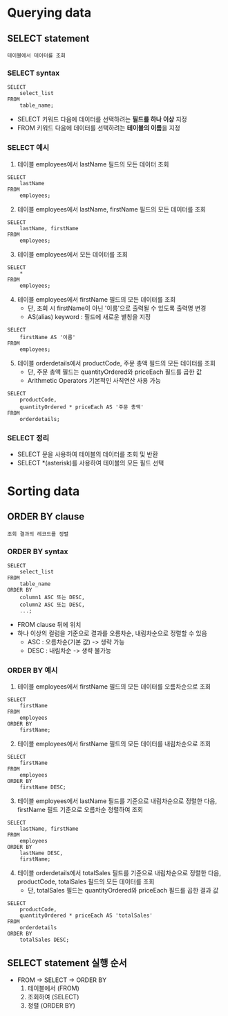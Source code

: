 # Querying data

## SELECT statement
    테이블에서 데이터를 조회

### SELECT syntax
```Database
SELECT
    select_list
FROM
    table_name;
```
- SELECT 키워드 다음에 데이터를 선택하려는 **필드를 하나 이상** 지정
- FROM 키워드 다음에 데이터를 선택하려는 **테이블의 이름**을 지정

### SELECT 예시
1. 테이블 employees에서 lastName 필드의 모든 데이터 조회
```Database
SELECT
    lastName
FROM
    employees;
```

2. 테이블 employees에서 lastName, firstName 필드의 모든 데이터를 조회
```Database
SELECT
    lastName, firstName
FROM
    employees;
```

3. 테이블 employees에서 모든 데이터를 조회
```Database
SELECT
    *
FROM
    employees;
```

4. 테이블 employees에서 firstName 필드의 모든 데이터를 조회
    - 단, 조회 시 firstName이 아닌 '이름'으로 출력될 수 있도록 출력명 변경
    - AS(alias) keyword : 필드에 새로운 별칭을 지정
```Database
SELECT
    firstName AS '이름'
FROM
    employees;
```

5. 테이블 orderdetails에서 productCode, 주문 총액 필드의 모든 데이터를 조회
    - 단, 주문 총액 필드는 quantityOrdered와 priceEach 필드를 곱한 값
    - Arithmetic Operators 기본적인 사칙연산 사용 가능
```Database
SELECT
    productCode,
    quantityOrdered * priceEach AS '주문 총액'
FROM
    orderdetails;
```

### SELECT 정리
- SELECT 문을 사용하여 테이블의 데이터를 조회 및 반환
- SELECT *(asterisk)를 사용하여 테이블의 모든 필드 선택

# Sorting data

## ORDER BY clause
    조회 결과의 레코드를 정렬

### ORDER BY syntax
```Database
SELECT
    select_list
FROM
    table_name
ORDER BY
    column1 ASC 또는 DESC,
    column2 ASC 또는 DESC,
    ...;
```
- FROM clause 뒤에 위치
- 하나 이상의 컬럼을 기준으로 결과를 오름차순, 내림차순으로 정렬할 수 있음
    - ASC : 오름차순(기본 값) -> 생략 가능
    - DESC : 내림차순 -> 생략 불가능

### ORDER BY 예시
1. 테이블 employees에서 firstName 필드의 모든 데이터를 오름차순으로 조회
```Database
SELECT
    firstName
FROM
    employees
ORDER BY
    firstName;
```

2. 테이블 employees에서 firstName 필드의 모든 데이터를 내림차순으로 조회
```Database
SELECT
    firstName
FROM
    employees
ORDER BY
    firstName DESC;
```

3. 테이블 employees에서 lastName 필드를 기준으로 내림차순으로 정렬한 다음,
firstName 필드 기준으로 오름차순 정렬하여 조회
```Database
SELECT
    lastName, firstName
FROM
    employees
ORDER BY
    lastName DESC,
    firstName;
```

4. 테이블 orderdetails에서 totalSales 필드를 기준으로 내림차순으로 정렬한 다음,
productCode, totalSales 필드의 모든 데이터를 조회
    - 단, totalSales 필드는 quantityOrdered와 priceEach 필드를 곱한 결과 값
```Database
SELECT
    productCode,
    quantityOrdered * priceEach AS 'totalSales'
FROM
    orderdetails
ORDER BY
    totalSales DESC;
```

## SELECT statement 실행 순서
- FROM -> SELECT -> ORDER BY
    1. 테이블에서 (FROM)
    2. 조회하여 (SELECT)
    3. 정렬 (ORDER BY)